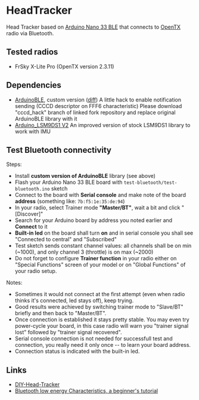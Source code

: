 # HeadTracker
Head Tracker based on [Arduino Nano 33 BLE](https://store.arduino.cc/arduino-nano-33-ble) that connects to [OpenTX](https://github.com/opentx/opentx) radio via Bluetooth.

## Tested radios
- FrSky X-Lite Pro (OpenTX version 2.3.11)

## Dependencies
- [ArduinoBLE](https://github.com/ysoldak/ArduinoBLE/tree/cccd_hack), custom version ([diff](https://github.com/ysoldak/ArduinoBLE/compare/master...ysoldak:cccd_hack))
  A little hack to enable notification sending (CCCD descriptor on FFF6 characteristic)
  Please download "cccd_hack" branch of linked fork repository and replace original ArduinoBLE library with it
- [Arduino_LSM9DS1 V2](https://github.com/FemmeVerbeek/Arduino_LSM9DS1)
  An improved version of stock LSM9DS1 library to work with IMU

## Test Bluetooth connectivity
Steps:
- Install **custom version of ArduinoBLE** library (see above)
- Flash your Arduino Nano 33 BLE board with `test-bluetooth/test-bluetooth.ino` sketch
- Connect to the board with **Serial console** and make note of the board **address** (something like: `7b:f5:1e:35:de:94`)
- In your radio, select Trainer mode **"Master/BT"**, wait a bit and click "[Discover]"
- Search for your Arduino board by address you noted earlier and **Connect** to it
- **Built-in led** on the board shall turn **on** and in serial console you shall see "Connected to central" and "Subscribed"
- Test sketch sends constant channel values: all channels shall be on min (~1000), and only channel 3 (throttle) is on max (~2000)
- Do not forget to configure **Trainer function** in your radio either on "Special Functions" screen of your model or on "Global Functions" of your radio setup.

Notes:
- Sometimes it would not connect at the first attempt (even when radio thinks it's connected, led stays off), keep trying.
- Good results were achieved by switching trainer mode to "Slave/BT" briefly and then back to "Master/BT".
- Once connection is established it stays pretty stable. You may even try power-cycle your board, in this case radio will warn you "trainer signal lost" followed by "trainer signal recovered".
- Serial console connection is not needed for successfull test and connection, you really need it only once -- to learn your board address.
- Connection status is indicated with the built-in led.

## Links
- [DIY-Head-Tracker](https://github.com/kniuk/DIY-Head-Tracker)
- [Bluetooth low energy Characteristics, a beginner's tutorial](https://devzone.nordicsemi.com/nordic/short-range-guides/b/bluetooth-low-energy/posts/ble-characteristics-a-beginners-tutorial)
